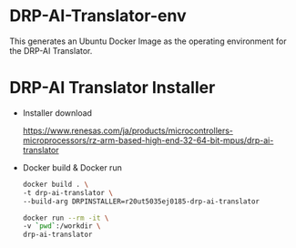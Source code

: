 # DRP-AI-Translator-env
This generates an Ubuntu Docker Image as the operating environment for the DRP-AI Translator.

# DRP-AI Translator Installer
- Installer download

    https://www.renesas.com/ja/products/microcontrollers-microprocessors/rz-arm-based-high-end-32-64-bit-mpus/drp-ai-translator

- Docker build & Docker run
    ```bash
    docker build . \
    -t drp-ai-translator \
    --build-arg DRPINSTALLER=r20ut5035ej0185-drp-ai-translator

    docker run --rm -it \
    -v `pwd`:/workdir \
    drp-ai-translator
    ```